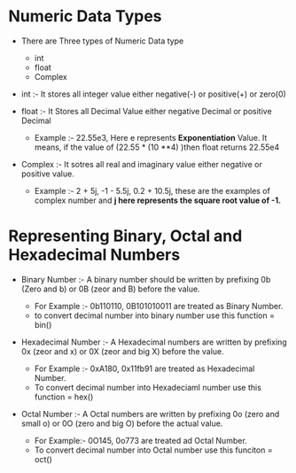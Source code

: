 # Numeric Data Types

- There are Three types of Numeric Data type
    - int
    - float
    - Complex

- int :- It stores all integer value either negative(-) or positive(+) or zero(0)

- float :- It Stores all Decimal Value either negative Decimal or positive Decimal
    - Example :- 22.55e3, Here e represents <b>Exponentiation</b> Value. It means, if the value of (22.55 * (10 **4) )then float returns 22.55e4

- Complex :- It sotres all real and imaginary value either negative or positive value.
    - Example :- 2 + 5j, -1 - 5.5j, 0.2 + 10.5j, these are the examples of complex number and <b>j here represents the square root value of -1.</b>

# Representing Binary, Octal and Hexadecimal Numbers

- Binary Number :- A binary number should be written by prefixing 0b (Zero and b) or 0B (zeor and B) before the value.
    - For Example :- 0b110110, 0B101010011 are treated as Binary Number.
    - to convert decimal number into binary number use this function = bin()

- Hexadecimal Number :- A Hexadecimal numbers are written by prefixing 0x (zeor and x) or 0X (zeor and big X) before the value.
    - For Example :- 0xA180, 0x11fb91 are treated as Hexadecimal Number.
    - To convert decimal number into Hexadeciaml number use this function = hex()

- Octal Number :- A Octal numbers are written by prefixing 0o (zero and small o) or 0O (zero and big O) before the actual value.
    - For Example:- 0O145, 0o773 are treated ad Octal Number.
    - To convert decimal number into Octal number use this funciton = oct()
    